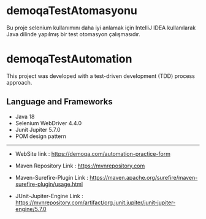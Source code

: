 # demoqaTestAtomasyonu

Bu proje selenium kullanımını daha iyi anlamak için IntelliJ IDEA kullanılarak Java dilinde yapılmış bir test otomasyon çalışmasıdır.

# demoqaTestAutomation

This project was developed with a test-driven development (TDD) process approach.

## Language and Frameworks

* Java 18
* Selenium WebDriver 4.4.0
* Junit Jupiter 5.7.0 
* POM design pattern

***
* WebSite link : https://demoqa.com/automation-practice-form
* Maven Repository Link : https://mvnrepository.com

* Maven-Surefire-Plugin Link : https://maven.apache.org/surefire/maven-surefire-plugin/usage.html
* JUnit-Jupiter-Engine Link : https://mvnrepository.com/artifact/org.junit.jupiter/junit-jupiter-engine/5.7.0


